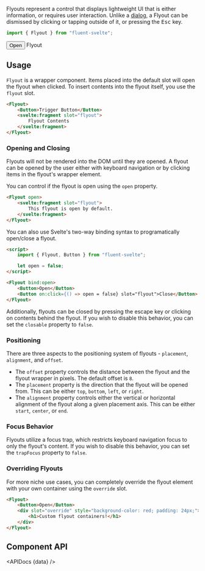 <script lang="ts">
    import { Flyout, Button, ComboBox, Slider } from "$lib";
    import { Showcase, APIDocs } from "$site/lib";

    import data from "$lib/Flyout/FlyoutWrapper.svelte?raw&sveld";

    const placements = ["top", "bottom", "left", "right"];
    const alignments = ["start", "center", "end"];

    const positions = placements.flatMap(placement => alignments.map(alignment => ({ placement, alignment })));

    let offset = 0;
    let placement = "top";
    let alignment = "center";
</script>

Flyouts represent a control that displays lightweight UI that is either information, or requires user interaction. Unlike a [dialog](dialog), a Flyout can be dismissed by clicking or tapping outside of it, or pressing the <kbd>Esc</kbd> key.

```ts
import { Flyout } from "fluent-svelte";
```

<Showcase repl="f884a63a8b3349e38c783e86aa4f4d17">
    <Flyout open>
        <Button>Open</Button>
        <svelte:fragment slot="flyout">
            Flyout
        </svelte:fragment>
    </Flyout>
</Showcase>

## Usage

`Flyout` is a wrapper component. Items placed into the default slot will open the flyout when clicked. To insert contents into the flyout itself, you use the `flyout` slot.

```html
<Flyout>
    <Button>Trigger Button</Button>
    <svelte:fragment slot="flyout">
        Flyout Contents
    </svelte:fragment>
</Flyout>
```

### Opening and Closing

Flyouts will not be rendered into the DOM until they are opened. A flyout can be opened by the user either with keyboard navigation or by clicking items in the flyout's wrapper element.

You can control if the flyout is open using the `open` property.

```html
<Flyout open>
    <svelte:fragment slot="flyout">
        This flyout is open by default.
    </svelte:fragment>
</Flyout>
```

You can also use Svelte's two-way binding syntax to programatically open/close a flyout.

```html
<script>
    import { Flyout, Button } from "fluent-svelte";

    let open = false;
</script>

<Flyout bind:open>
    <Button>Open</Button>
    <Button on:click={() => open = false} slot="flyout">Close</Button>
</Flyout>
```

Additionally, flyouts can be closed by pressing the escape key or clicking on contents behind the flyout. If you wish to disable this behavior, you can set the `closable` property to `false`.

### Positioning

There are three aspects to the positioning system of flyouts - `placement`, `alignment`, and `offset`.

- The `offset` property controls the distance between the flyout and the flyout wrapper in pixels. The default offset is `8`.
- The `placement` property is the direction that the flyout will be opened from. This can be either `top`, `bottom`, `left`, or `right`.
- The `alignment` property controls either the vertical or horizontal alignment of the flyout along a given placement axis. This can be either `start`, `center`, or `end`.

<div class="positioning-chart placement-{placement} alignment-{alignment}" style:--fds-example-offset={offset}>
    <div class="example-flyout-wrapper">
        <div class="example-flyout"></div>
    </div>
    <ComboBox placeholder="Placements" bind:value={placement} items={[
        { name: "top" },
        { name: "bottom" },
        { name: "left" },
        { name: "right" }
    ]} />
    <ComboBox placeholder="Alignments" bind:value={alignment} items={[
        { name: "start" },
        { name: "center" },
        { name: "end" }
    ]} />
    <Slider bind:value={offset} />
</div>

### Focus Behavior

Flyouts utilize a focus trap, which restricts keyboard navigation focus to only the flyout's content. If you wish to disable this behavior, you can set the `trapFocus` property to `false`.

### Overriding Flyouts

For more niche use cases, you can completely override the flyout element with your own container using the `override` slot.

```html
<Flyout>
    <Button>Open</Button>
    <div slot="override" style="background-color: red; padding: 24px;">
        <h1>Custom flyout containers!</h1>
    </div>
</Flyout>
```

## Component API

<APIDocs {data} />